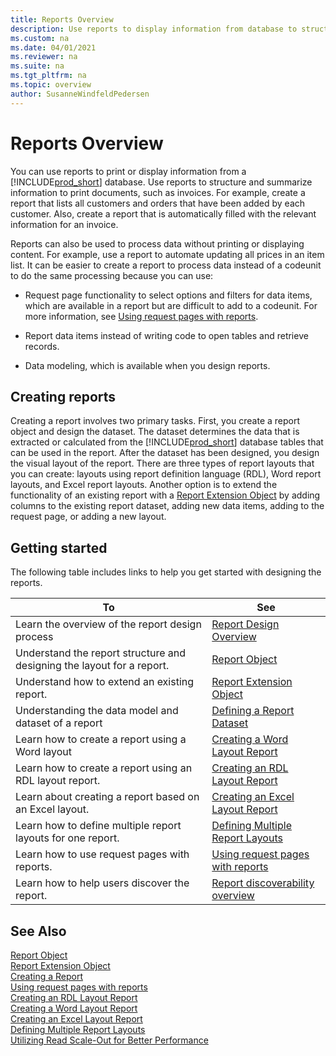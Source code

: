 ```yaml
---
title: Reports Overview
description: Use reports to display information from database to structure and summarize information and print documents, such as invoices. 
ms.custom: na
ms.date: 04/01/2021
ms.reviewer: na
ms.suite: na
ms.tgt_pltfrm: na
ms.topic: overview
author: SusanneWindfeldPedersen
---
```


# Reports Overview

You can use reports to print or display information from a [!INCLUDE[prod_short](../includes/prod_short.md)] database. Use reports to structure and summarize information to print documents, such as invoices. For example, create a report that lists all customers and orders that have been added by each customer. Also, create a report that is automatically filled with the relevant information for an invoice.  

Reports can also be used to process data without printing or displaying content. For example, use a report to automate updating all prices in an item list. It can be easier to create a report to process data instead of a codeunit to do the same processing because you can use:  

- Request page functionality to select options and filters for data items, which are available in a report but are difficult to add to a codeunit. For more information, see [Using request pages with reports](devenv-request-pages-for-reports.md). 

- Report data items instead of writing code to open tables and retrieve records.  

- Data modeling, which is available when you design reports. 

## Creating reports

Creating a report involves two primary tasks. First, you create a report object and design the dataset. The dataset determines the data that is extracted or calculated from the [!INCLUDE[prod_short](../includes/prod_short.md)] database tables that can be used in the report. After the dataset has been designed, you design the visual layout of the report. There are three types of report layouts that you can create: layouts using report definition language (RDL), Word report layouts, and Excel report layouts. Another option is to extend the functionality of an existing report with a [Report Extension Object](devenv-report-ext-object.md) by adding columns to the existing report dataset, adding new data items, adding to the request page, or adding a new layout.

## Getting started

The following table includes links to help you get started with designing the reports.

|To      |See      | 
|--------|---------| 
|Learn the overview of the report design process|[Report Design Overview](devenv-report-design-overview.md)| 
|Understand the report structure and designing the layout for a report.|[Report Object](devenv-report-object.md)|
|Understand how to extend an existing report.|[Report Extension Object](devenv-report-ext-object.md)|
|Understanding the data model and dataset of a report|[Defining a Report Dataset](devenv-report-dataset.md)|  
|Learn how to create a report using a Word layout|[Creating a Word Layout Report](devenv-howto-report-layout.md)| 
|Learn how to create a report using an RDL layout report.|[Creating an RDL Layout Report](devenv-howto-rdl-report-layout.md)|
|Learn about creating a report based on an Excel layout.|[Creating an Excel Layout Report](devenv-howto-excel-report-layout.md)|
|Learn how to define multiple report layouts for one report.|[Defining Multiple Report Layouts](devenv-multiple-report-layouts.md)|
|Learn how to use request pages with reports.| [Using request pages with reports](devenv-request-pages-for-reports.md) |
|Learn how to help users discover the report.|[Report discoverability overview](devenv-reports-discoverability.md) |



## See Also

[Report Object](devenv-report-object.md)  
[Report Extension Object](devenv-report-ext-object.md)  
[Creating a Report](devenv-howto-report-layout.md)  
[Using request pages with reports](devenv-request-pages-for-reports.md)   
[Creating an RDL Layout Report](devenv-howto-rdl-report-layout.md)  
[Creating a Word Layout Report](devenv-howto-report-layout.md)  
[Creating an Excel Layout Report](devenv-howto-excel-report-layout.md)  
[Defining Multiple Report Layouts](devenv-multiple-report-layouts.md)  
[Utilizing Read Scale-Out for Better Performance](../administration/database-read-scale-out-overview.md)  
